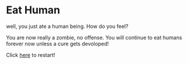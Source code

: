 # Eat Human

well, you just ate a human being. How do you feel?

You are now really a zombie, no offense. You will continue to eat humans forever now unless a cure gets devoloped! 

Click [here](home.md) to restart! 
